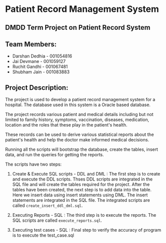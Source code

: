 # Patient Record Management System
## DMDD Term Project on Patient Record System
## Team Members:
- Darshan Dedhia - 001054816
- Jai Devmane - 001059127
- Ruchit Gandhi - 001067481
- Shubham Jain - 001083883

## Project Description:
The project is used to develop a patient record management system for a hospital. The database used in this system is a Oracle based database.

The project records various patient and medical details including but not limited to family history, symptoms, vaccination, diseases, medication, location and the roles that these play in the patient's health.

These records can be used to derive various statistical reports about the patient's health and help the doctor make informed medical decisions.

Running all the scripts will bootstrap the database, create the tables, insert data, and run the queries for getting the reports.

The scripts have two steps:

1. Create & Execute SQL scripts - DDL and DML : The first step is to create and execute the DDL scripts. Thses DDL scripts are integrated in the SQL file and will create the tables required for the project. After the tables have been created, the next step is to add data into the table. Here we insert data using insert statements using DML. The insert statements are integrated in the SQL file. The integrated scripts are called `create_insert_ddl_dml.sql`.

2. Executing Reports - SQL : The third step is to execute the reports. The SQL scripts are called `execute_reports.sql`. 
3. Executing test cases - SQL : Final step to verify the accuracy of program is to execute the test_case.sql
